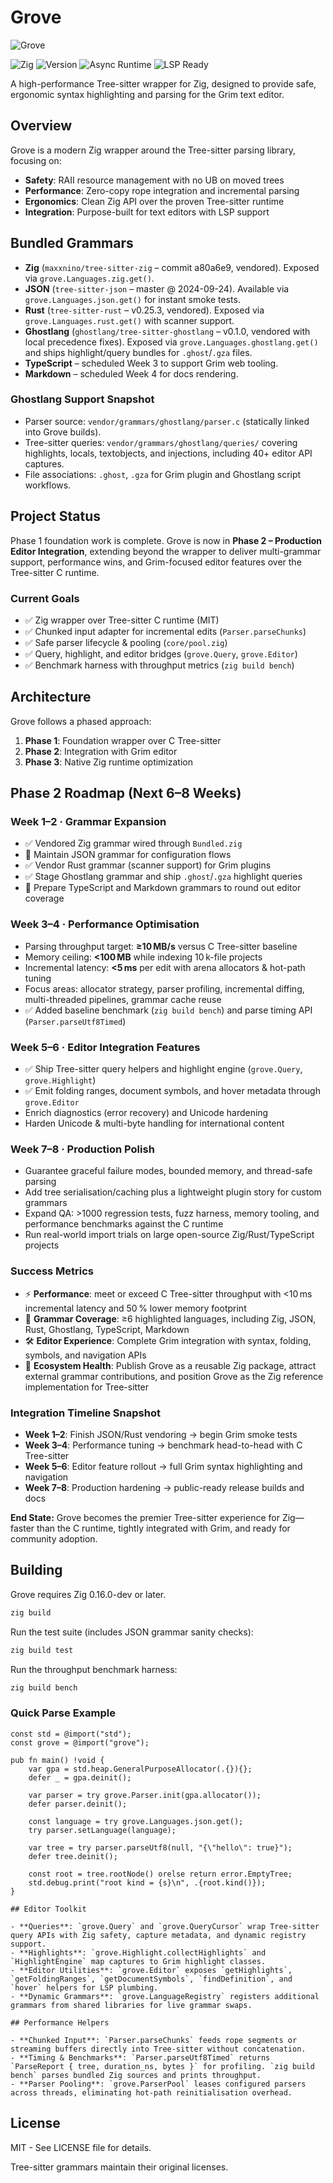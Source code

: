 # Grove

![Grove](assets/icons/grove.png)

![Zig](https://img.shields.io/badge/Built%20with-Zig-yellow?logo=zig)
![Version](https://img.shields.io/badge/Zig-0.16.0--dev-orange?logo=zig)
![Async Runtime](https://img.shields.io/badge/Async-zsync-success?logo=zig)
![LSP Ready](https://img.shields.io/badge/LSP-Ready-brightgreen?logo=visualstudiocode&logoColor=white)

A high-performance Tree-sitter wrapper for Zig, designed to provide safe, ergonomic syntax highlighting and parsing for the Grim text editor.

## Overview

Grove is a modern Zig wrapper around the Tree-sitter parsing library, focusing on:

- **Safety**: RAII resource management with no UB on moved trees
- **Performance**: Zero-copy rope integration and incremental parsing
- **Ergonomics**: Clean Zig API over the proven Tree-sitter runtime
- **Integration**: Purpose-built for text editors with LSP support

## Bundled Grammars

- **Zig** (`maxxnino/tree-sitter-zig` – commit a80a6e9, vendored). Exposed via `grove.Languages.zig.get()`.
- **JSON** (`tree-sitter-json` – master @ 2024-09-24). Available via `grove.Languages.json.get()` for instant smoke tests.
- **Rust** (`tree-sitter-rust` – v0.25.3, vendored). Exposed via `grove.Languages.rust.get()` with scanner support.
- **Ghostlang** (`ghostlang/tree-sitter-ghostlang` – v0.1.0, vendored with local precedence fixes). Exposed via `grove.Languages.ghostlang.get()` and ships highlight/query bundles for `.ghost`/`.gza` files.
- **TypeScript** – scheduled Week 3 to support Grim web tooling.
- **Markdown** – scheduled Week 4 for docs rendering.

### Ghostlang Support Snapshot

- Parser source: `vendor/grammars/ghostlang/parser.c` (statically linked into Grove builds).
- Tree-sitter queries: `vendor/grammars/ghostlang/queries/` covering highlights, locals, textobjects, and injections, including 40+ editor API captures.
- File associations: `.ghost`, `.gza` for Grim plugin and Ghostlang script workflows.

## Project Status

Phase 1 foundation work is complete. Grove is now in **Phase 2 – Production Editor Integration**, extending beyond the wrapper to deliver multi-grammar support, performance wins, and Grim-focused editor features over the Tree-sitter C runtime.

### Current Goals

- ✅ Zig wrapper over Tree-sitter C runtime (MIT)
- ✅ Chunked input adapter for incremental edits (`Parser.parseChunks`)
- ✅ Safe parser lifecycle & pooling (`core/pool.zig`)
- ✅ Query, highlight, and editor bridges (`grove.Query`, `grove.Editor`)
- ✅ Benchmark harness with throughput metrics (`zig build bench`)

## Architecture

Grove follows a phased approach:

1. **Phase 1**: Foundation wrapper over C Tree-sitter
2. **Phase 2**: Integration with Grim editor
3. **Phase 3**: Native Zig runtime optimization

## Phase 2 Roadmap (Next 6–8 Weeks)

### Week 1–2 · Grammar Expansion

- ✅ Vendored Zig grammar wired through `Bundled.zig`
- 🔄 Maintain JSON grammar for configuration flows
- ✅ Vendor Rust grammar (scanner support) for Grim plugins
- ✅ Stage Ghostlang grammar and ship `.ghost`/`.gza` highlight queries
- 🔄 Prepare TypeScript and Markdown grammars to round out editor coverage

### Week 3–4 · Performance Optimisation

- Parsing throughput target: **≥10 MB/s** versus C Tree-sitter baseline
- Memory ceiling: **<100 MB** while indexing 10 k-file projects
- Incremental latency: **<5 ms** per edit with arena allocators & hot-path tuning
- Focus areas: allocator strategy, parser profiling, incremental diffing, multi-threaded pipelines, grammar cache reuse
- ✅ Added baseline benchmark (`zig build bench`) and parse timing API (`Parser.parseUtf8Timed`)

### Week 5–6 · Editor Integration Features

- ✅ Ship Tree-sitter query helpers and highlight engine (`grove.Query`, `grove.Highlight`)
- ✅ Emit folding ranges, document symbols, and hover metadata through `grove.Editor`
- Enrich diagnostics (error recovery) and Unicode hardening
- Harden Unicode & multi-byte handling for international content

### Week 7–8 · Production Polish

- Guarantee graceful failure modes, bounded memory, and thread-safe parsing
- Add tree serialisation/caching plus a lightweight plugin story for custom grammars
- Expand QA: >1000 regression tests, fuzz harness, memory tooling, and performance benchmarks against the C runtime
- Run real-world import trials on large open-source Zig/Rust/TypeScript projects

### Success Metrics

- ⚡ **Performance**: meet or exceed C Tree-sitter throughput with <10 ms incremental latency and 50 % lower memory footprint
- 🧠 **Grammar Coverage**: ≥6 highlighted languages, including Zig, JSON, Rust, Ghostlang, TypeScript, Markdown
- 🛠️ **Editor Experience**: Complete Grim integration with syntax, folding, symbols, and navigation APIs
- 🌱 **Ecosystem Health**: Publish Grove as a reusable Zig package, attract external grammar contributions, and position Grove as the Zig reference implementation for Tree-sitter

### Integration Timeline Snapshot

- **Week 1–2**: Finish JSON/Rust vendoring → begin Grim smoke tests
- **Week 3–4**: Performance tuning → benchmark head-to-head with C Tree-sitter
- **Week 5–6**: Editor feature rollout → full Grim syntax highlighting and navigation
- **Week 7–8**: Production hardening → public-ready release builds and docs

**End State:** Grove becomes the premier Tree-sitter experience for Zig—faster than the C runtime, tightly integrated with Grim, and ready for community adoption.

## Building

Grove requires Zig 0.16.0-dev or later.

```bash
zig build
```

Run the test suite (includes JSON grammar sanity checks):

```bash
zig build test
```

Run the throughput benchmark harness:

```bash
zig build bench
```

### Quick Parse Example

```zig
const std = @import("std");
const grove = @import("grove");

pub fn main() !void {
	var gpa = std.heap.GeneralPurposeAllocator(.{}){};
	defer _ = gpa.deinit();

	var parser = try grove.Parser.init(gpa.allocator());
	defer parser.deinit();

	const language = try grove.Languages.json.get();
	try parser.setLanguage(language);

	var tree = try parser.parseUtf8(null, "{\"hello\": true}");
	defer tree.deinit();

	const root = tree.rootNode() orelse return error.EmptyTree;
	std.debug.print("root kind = {s}\n", .{root.kind()});
}
```

	## Editor Toolkit

	- **Queries**: `grove.Query` and `grove.QueryCursor` wrap Tree-sitter query APIs with Zig safety, capture metadata, and dynamic registry support.
	- **Highlights**: `grove.Highlight.collectHighlights` and `HighlightEngine` map captures to Grim highlight classes.
	- **Editor Utilities**: `grove.Editor` exposes `getHighlights`, `getFoldingRanges`, `getDocumentSymbols`, `findDefinition`, and `hover` helpers for LSP plumbing.
	- **Dynamic Grammars**: `grove.LanguageRegistry` registers additional grammars from shared libraries for live grammar swaps.

	## Performance Helpers

	- **Chunked Input**: `Parser.parseChunks` feeds rope segments or streaming buffers directly into Tree-sitter without concatenation.
	- **Timing & Benchmarks**: `Parser.parseUtf8Timed` returns `ParseReport { tree, duration_ns, bytes }` for profiling. `zig build bench` parses bundled Zig sources and prints throughput.
	- **Parser Pooling**: `grove.ParserPool` leases configured parsers across threads, eliminating hot-path reinitialisation overhead.

## License

MIT - See LICENSE file for details.

Tree-sitter grammars maintain their original licenses.
